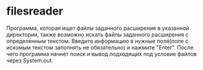 # filesreader
Программа, которая ищет файлы заданного расширения в указанной директории, также возможно искать файлы заданного расширения с определенным текстом.
Введите информацию в нужные поля(поле с искомым текстом заполнять не обязательно) и нажмите "Enter".
После чего программа начнет поиск и вывод подходящих под условие файлов через System.out.
